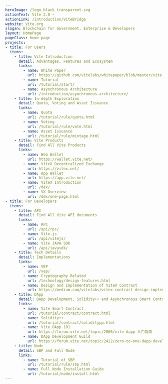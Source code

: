 ```yaml
---
heroImage: /logo_black_transparent.svg
actionText: Vite 2.0 →
actionLink: /introduction/ViteBridge
website: Vite.org
slogan: Blockchain for Government, Enterprise & Developers
layout: HomePage
pageClass: home-page
projects:
- title: For Users
  items:
    - title: Vite Introduction
      detail: Advantages, Features and Ecosystem
      links: 
        - name: White Paper
          url: https://github.com/vitelabs/whitepaper/blob/master/vite_en.pdf
        - name: Tutorial
          url: /tutorial/start/
        - name: Asynchronous Architecture
          url: /introduction/asynchronous-architecture/
    - title: In-depth Exploration
      detail: Quota, Voting and Asset Issuance
      links: 
        - name: Quota
          url: /tutorial/rule/quota.html
        - name: Voting
          url: /tutorial/rule/vote.html
        - name: Asset Issuance
          url: /tutorial/rule/mintage.html  
    - title: Vite Products
      detail: Find All Vite Products
      links: 
        - name: Web Wallet
          url: https://wallet.vite.net/
        - name: ViteX Decentralized Exchange
          url: https://vitex.net/
        - name: App Wallet
          url: https://app.vite.net/  
        - name: ViteX Introduction
          url: /dex/
        - name: VX Overview
          url: /dex/one-page.html
- title: For Developers
  items:
    - title: API
      detail: Find All Vite API documents
      links: 
        - name: RPC
          url: /api/rpc/
        - name: Vite.js
          url: /api/vitejs/
        - name: Vite JAVA SDK
          url: /api/javasdk/
    - title: Tech Details
      detail: Implementations
      links: 
        - name: VEP
          url: /vep/
        - name: Cryptography Related
          url: /technology/design-features.html
        - name: Design and Implementation of ViteX Contract
          url: https://medium.com/vitelabs/vitex-contract-design-implementation-e44c35d961f0
    - title: DApp
      detail: DApp Development, Solidity++ and Asynchronous Smart Contract
      links: 
        - name: Vite Smart Contract
          url: /tutorial/contract/contract.html
        - name: Solidity++
          url: /tutorial/contract/soliditypp.html  
        - name: Vite DApp 101
          url: https://forum.vite.net/topic/2066/vite-dapp-入门指南
        - name: DApp Development Guild
          url: https://forum.vite.net/topic/2422/zero-to-one-dapp-development-guide-on-vite
    - title: Node
      detail: SBP and Full Node
      links:
        - name: Tutorial of SBP
          url: /tutorial/rule/sbp.html   
        - name: Full Node Installation Guide
          url: /tutorial/node/install.html
---
```

